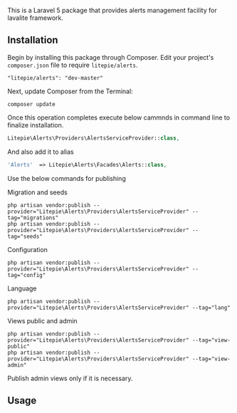 This is a Laravel 5 package that provides alerts management facility for lavalite framework.

## Installation

Begin by installing this package through Composer. Edit your project's `composer.json` file to require `litepie/alerts`.

    "litepie/alerts": "dev-master"

Next, update Composer from the Terminal:

    composer update

Once this operation completes execute below cammnds in command line to finalize installation.

```php
Litepie\Alerts\Providers\AlertsServiceProvider::class,

```

And also add it to alias

```php
'Alerts'  => Litepie\Alerts\Facades\Alerts::class,
```

Use the below commands for publishing

Migration and seeds

    php artisan vendor:publish --provider="Litepie\Alerts\Providers\AlertsServiceProvider" --tag="migrations"
    php artisan vendor:publish --provider="Litepie\Alerts\Providers\AlertsServiceProvider" --tag="seeds"

Configuration

    php artisan vendor:publish --provider="Litepie\Alerts\Providers\AlertsServiceProvider" --tag="config"

Language

    php artisan vendor:publish --provider="Litepie\Alerts\Providers\AlertsServiceProvider" --tag="lang"

Views public and admin

    php artisan vendor:publish --provider="Litepie\Alerts\Providers\AlertsServiceProvider" --tag="view-public"
    php artisan vendor:publish --provider="Litepie\Alerts\Providers\AlertsServiceProvider" --tag="view-admin"

Publish admin views only if it is necessary.

## Usage


